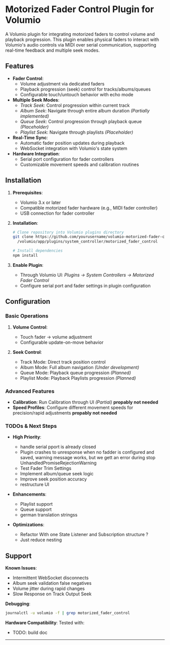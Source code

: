 # Motorized Fader Control Plugin for Volumio

A Volumio plugin for integrating motorized faders to control volume and playback progression. 
This plugin enables physical faders to interact with Volumio's audio controls via MIDI over serial communication,
supporting real-time feedback and multiple seek modes.


## Features

- **Fader Control**: 
  - Volume adjustment via dedicated faders
  - Playback progression (seek) control for tracks/albums/queues
  - Configurable touch/untouch behavior with echo mode
- **Multiple Seek Modes**:
  - *Track Seek*: Control progression within current track
  - *Album Seek*: Navigate through entire album duration *(Partially implemented)*
  - *Queue Seek*: Control progression through playback queue *(Placeholder)*
  - *Playlist Seek*: Navigate through playlists *(Placeholder)*
- **Real-Time Sync**:
  - Automatic fader position updates during playback
  - WebSocket integration with Volumio's state system
- **Hardware Integration**:
  - Serial port configuration for fader controllers
  - Customizable movement speeds and calibration routines

## Installation

1. **Prerequisites**:
   - Volumio 3.x or later
   - Compatible motorized fader hardware (e.g., MIDI fader controller)
   - USB connection for fader controller

2. **Installation**:
   ```bash
   # Clone repository into Volumio plugins directory
   git clone https://github.com/yourusername/volumio-motorized-fader-control.git \
     /volumio/app/plugins/system_controller/motorized_fader_control
   
   # Install dependencies
   npm install
   ```

3. **Enable Plugin**:
   - Through Volumio UI: *Plugins → System Controllers → Motorized Fader Control*
   - Configure serial port and fader settings in plugin configuration

## Configuration

### Basic Operations
1. **Volume Control**:
   - Touch fader → volume adjustment
   - Configurable update-on-move behavior

2. **Seek Control**:
   - Track Mode: Direct track position control
   - Album Mode: Full album navigation *(Under development)*
   - Queue Mode: Playback queue progression *(Planned)*
   - Playlist Mode: Playback Playlists progression *(Planned)*

### Advanced Features
- **Calibration**: Run Calibration through UI *(Partial)* **propably not needed**
- **Speed Profiles**: Configure different movement speeds for precision/rapid adjustments **propably not needed**

### TODOs & Next Steps
- **High Priority**:
  - handle serial pport is already closed
  - Plugin crashes to unresponse when no fadder is configured and saved, warning message works, but we gett an error during stop UnhandledPromiseRejectionWarning
  - Test Fader Trim Settings
  - Implement album/queue seek logic
  - Improve seek position accuracy
  - restructure UI

- **Enhancements**:
  - Playlist support
  - Queue support
  - german translation stringss

- **Optimizations**:
  - Refactor With one State Listener and Subscription structure ?
  - Just reduce nesting

## Support

**Known Issues**:
- Intermittent WebSocket disconnects
- Album seek validation false negatives
- Volume jitter during rapid changes
- Slow Response on Track Output Seek

**Debugging**:
```bash
journalctl -u volumio -f | grep motorized_fader_control
```

**Hardware Compatibility**:
Tested with:
- TODO: build doc
---
